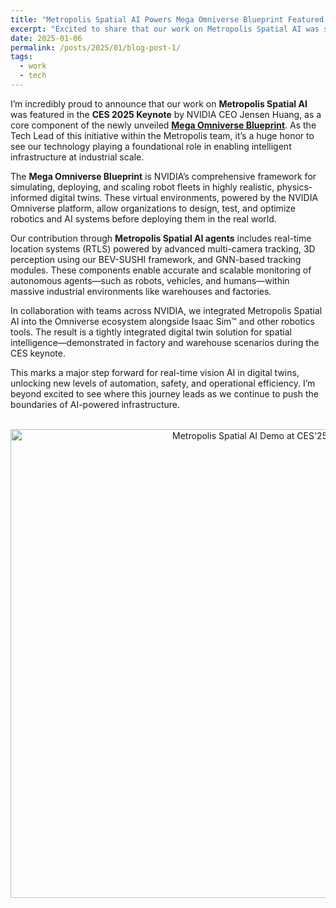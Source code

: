```yaml
---
title: "Metropolis Spatial AI Powers Mega Omniverse Blueprint Featured at CES 2025"
excerpt: "Excited to share that our work on Metropolis Spatial AI was showcased in the CES'25 Keynote by NVIDIA CEO Jensen Huang as part of the Mega Omniverse Blueprint—an end-to-end framework for simulating and deploying intelligent robot fleets. This milestone highlights the critical role of multi-camera tracking and real-time location systems in the future of industrial automation, smart factories, and digital twins."
date: 2025-01-06
permalink: /posts/2025/01/blog-post-1/
tags:
  - work
  - tech
---
```


I’m incredibly proud to announce that our work on **Metropolis Spatial AI** was featured in the **CES 2025 Keynote** by NVIDIA CEO Jensen Huang, as a core component of the newly unveiled [**Mega Omniverse Blueprint**](https://blogs.nvidia.com/blog/mega-omniverse-blueprint/). As the Tech Lead of this initiative within the Metropolis team, it’s a huge honor to see our technology playing a foundational role in enabling intelligent infrastructure at industrial scale.

The **Mega Omniverse Blueprint** is NVIDIA’s comprehensive framework for simulating, deploying, and scaling robot fleets in highly realistic, physics-informed digital twins. These virtual environments, powered by the NVIDIA Omniverse platform, allow organizations to design, test, and optimize robotics and AI systems before deploying them in the real world.

Our contribution through **Metropolis Spatial AI agents** includes real-time location systems (RTLS) powered by advanced multi-camera tracking, 3D perception using our BEV-SUSHI framework, and GNN-based tracking modules. These components enable accurate and scalable monitoring of autonomous agents—such as robots, vehicles, and humans—within massive industrial environments like warehouses and factories.

In collaboration with teams across NVIDIA, we integrated Metropolis Spatial AI into the Omniverse ecosystem alongside Isaac Sim™ and other robotics tools. The result is a tightly integrated digital twin solution for spatial intelligence—demonstrated in factory and warehouse scenarios during the CES keynote.

This marks a major step forward for real-time vision AI in digital twins, unlocking new levels of automation, safety, and operational efficiency. I’m beyond excited to see where this journey leads as we continue to push the boundaries of AI-powered infrastructure.

<p align="center">
  <img src="https://zhengthomastang.github.io/images/Mega_Omniverse_Blueprint.jpg" alt="Metropolis Spatial AI Demo at CES'25" style="width: 750px;"/> 
</p>
